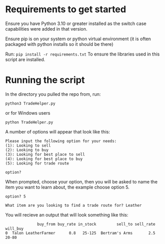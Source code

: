 # **Requirements to get started**

Ensure you have Python 3.10 or greater installed as the switch case capabilities were added in that version.

Ensure pip is on your system or python virtual environment (it is often packaged with python installs so it should be there)

Run:
`pip install -r requirements.txt`
To ensure the libraries used in this script are installed.


# **Running the script**
In the directory you pulled the repo from, run:
```
python3 TradeHelper.py
```
or for Windows users
```
python TradeHelper.py
```

A number of options will appear that look like this:
```
Please input the following option for your needs:
(1): Looking to sell
(2): Looking to buy
(3): Looking for best place to sell
(4): Looking for best place to buy
(5): Looking for trade route

option?
```
When prompted, choose your option, then you will be asked to name the item you want to learn about, the example choose option 5.
```
option? 5

What item are you looking to find a trade route for? Leather
```
You will recieve an output that will look something like this:
```
              buy_from buy_rate in_stock         sell_to sell_rate will_buy
0  Talon LeatherFarmer      0.8   25-125  Bertram's Arms       2.5    20-80
```
